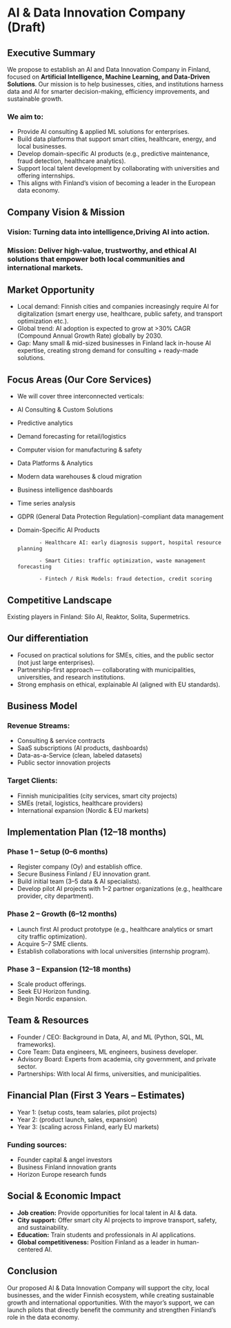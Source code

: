 # AI & Data Innovation Company (Draft)
## Executive Summary
We propose to establish an AI and Data Innovation Company in Finland, focused on **Artificial Intelligence, Machine Learning, and Data-Driven Solutions**.
Our mission is to help businesses, cities, and institutions harness data and AI for smarter decision-making, efficiency improvements, and sustainable growth.

### We aim to:
- Provide AI consulting & applied ML solutions for enterprises.
- Build data platforms that support smart cities, healthcare, energy, and local businesses.
- Develop domain-specific AI products (e.g., predictive maintenance, fraud detection, healthcare analytics).
- Support local talent development by collaborating with universities and offering internships.
- This aligns with Finland’s vision of becoming a leader in the European data economy.

## Company Vision & Mission
### Vision: Turning data into intelligence,Driving AI into action.
### Mission: Deliver high-value, trustworthy, and ethical AI solutions that empower both local communities and international markets.

## Market Opportunity
- Local demand: Finnish cities and companies increasingly require AI for digitalization (smart energy use, healthcare, public safety, and transport optimization etc.).
- Global trend: AI adoption is expected to grow at >30% CAGR (Compound Annual Growth Rate) globally by 2030.
- Gap: Many small & mid-sized businesses in Finland lack in-house AI expertise, creating strong demand for consulting + ready-made solutions.

## Focus Areas (Our Core Services)
- We will cover three interconnected verticals:
- AI Consulting & Custom Solutions
- Predictive analytics
- Demand forecasting for retail/logistics
- Computer vision for manufacturing & safety
- Data Platforms & Analytics
- Modern data warehouses & cloud migration
- Business intelligence dashboards
- Time series analysis
- GDPR (General Data Protection Regulation)-compliant data management
- Domain-Specific AI Products
  
             - Healthcare AI: early diagnosis support, hospital resource planning
  
             - Smart Cities: traffic optimization, waste management forecasting
  
             - Fintech / Risk Models: fraud detection, credit scoring

## Competitive Landscape
Existing players in Finland: Silo AI, Reaktor, Solita, Supermetrics.

## Our differentiation
- Focused on practical solutions for SMEs, cities, and the public sector (not just large enterprises).
- Partnership-first approach — collaborating with municipalities, universities, and research institutions.
- Strong emphasis on ethical, explainable AI (aligned with EU standards).

## Business Model
### Revenue Streams:
- Consulting & service contracts
- SaaS subscriptions (AI products, dashboards)
- Data-as-a-Service (clean, labeled datasets)
- Public sector innovation projects

### Target Clients:
- Finnish municipalities (city services, smart city projects)
- SMEs (retail, logistics, healthcare providers)
- International expansion (Nordic & EU markets)

## Implementation Plan (12–18 months)
### Phase 1 – Setup (0–6 months)
- Register company (Oy) and establish office.
- Secure Business Finland / EU innovation grant.
- Build initial team (3–5 data & AI specialists).
- Develop pilot AI projects with 1–2 partner organizations (e.g., healthcare provider, city department).

### Phase 2 – Growth (6–12 months)
- Launch first AI product prototype (e.g., healthcare analytics or smart city traffic optimization).
- Acquire 5–7 SME clients.
- Establish collaborations with local universities (internship program).

### Phase 3 – Expansion (12–18 months)
- Scale product offerings.
- Seek EU Horizon funding.
- Begin Nordic expansion.

## Team & Resources
- Founder / CEO: Background in Data, AI, and ML (Python, SQL, ML frameworks).
- Core Team: Data engineers, ML engineers, business developer.
- Advisory Board: Experts from academia, city government, and private sector.
- Partnerships: With local AI firms, universities, and municipalities.

## Financial Plan (First 3 Years – Estimates)
- Year 1: (setup costs, team salaries, pilot projects)
- Year 2: (product launch, sales, expansion)
- Year 3: (scaling across Finland, early EU markets)
### Funding sources:
- Founder capital & angel investors
- Business Finland innovation grants
- Horizon Europe research funds

## Social & Economic Impact
- **Job creation:** Provide opportunities for local talent in AI & data.
- **City support:** Offer smart city AI projects to improve transport, safety, and sustainability.
- **Education:** Train students and professionals in AI applications.
- **Global competitiveness:** Position Finland as a leader in human-centered AI.

## Conclusion
Our proposed AI & Data Innovation Company will support the city, local businesses, and the wider Finnish ecosystem, while creating sustainable growth and international opportunities. With the mayor’s support, we can launch pilots that directly benefit the community and strengthen Finland’s role in the data economy.
